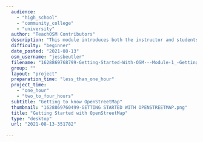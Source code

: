 ```yaml
---
  audience: 
    - "high_school"
    - "community_college"
    - "university"
  author: "TeachOSM Contributors"
  description: "This module introduces both the instructor and students to the OpenStreetMap interface. Each of these activities entails the use of a tool, or utility on the OpenStreetMap website. "
  difficulty: "beginner"
  date_posted: "2021-08-13"
  osm_username: "jessbeutler"
  filename: "1628869768799-Getting-Started-With-OSM---Module-1_-Getting-to-know-OpenStreetMap.pdf"
  group: ""
  layout: "project"
  preparation_time: "less_than_one_hour"
  project_time: 
    - "one_hour"
    - "two_to_four_hours"
  subtitle: "Getting to know OpenStreetMap"
  thumbnail: "1628869760499-GETTING STARTED WITH OPENSTREETMAP.png"
  title: "Getting Started with OpenStreetMap"
  type: "desktop"
  url: "2021-08-13-351782"

---
```

